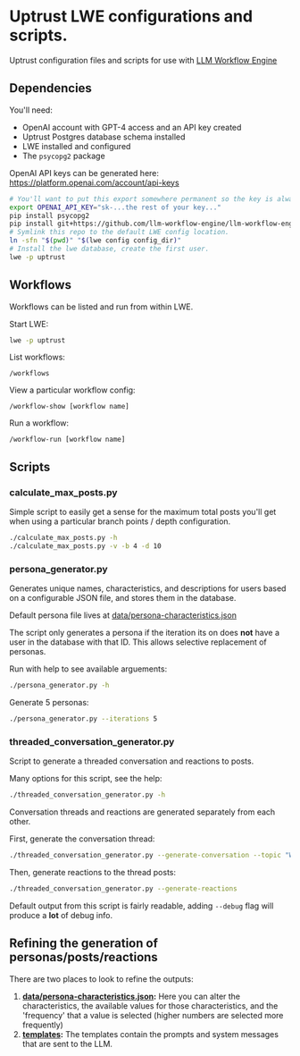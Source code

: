 # Uptrust LWE configurations and scripts.

Uptrust configuration files and scripts for use with [LLM Workflow Engine](https://github.com/llm-workflow-engine/llm-workflow-engine)


## Dependencies

You'll need:

* OpenAI account with GPT-4 access and an API key created
* Uptrust Postgres database schema installed
* LWE installed and configured
* The `psycopg2` package

OpenAI API keys can be generated here: https://platform.openai.com/account/api-keys

```bash
# You'll want to put this export somewhere permanent so the key is always available in your CLI environment.
export OPENAI_API_KEY="sk-...the rest of your key..."
pip install psycopg2
pip install git+https://github.com/llm-workflow-engine/llm-workflow-engine
# Symlink this repo to the default LWE config location.
ln -sfn "$(pwd)" "$(lwe config config_dir)"
# Install the lwe database, create the first user.
lwe -p uptrust
```


## Workflows

Workflows can be listed and run from within LWE.

Start LWE:

```bash
lwe -p uptrust
```

List workflows:

```
/workflows
```

View a particular workflow config:

```
/workflow-show [workflow name]
```

Run a workflow:

```
/workflow-run [workflow name]
```


## Scripts


### calculate_max_posts.py

Simple script to easily get a sense for the maximum total posts you'll get when using a particular branch points / depth configuration.

```bash
./calculate_max_posts.py -h
./calculate_max_posts.py -v -b 4 -d 10
```


### persona_generator.py

Generates unique names, characteristics, and descriptions for users based on a configurable JSON file,
and stores them in the database.

Default persona file lives at [data/persona-characteristics.json](data/persona-characteristics.json)

The script only generates a persona if the iteration its on does **not** have a user in the database with that ID.
This allows selective replacement of personas.

Run with help to see available arguements:

```bash
./persona_generator.py -h
```

Generate 5 personas:

```bash
./persona_generator.py --iterations 5
```


### threaded_conversation_generator.py

Script to generate a threaded conversation and reactions to posts.

Many options for this script, see the help:

```bash
./threaded_conversation_generator.py -h
```

Conversation threads and reactions are generated separately from each other.

First, generate the conversation thread:

```bash
./threaded_conversation_generator.py --generate-conversation --topic "War solves nothing" --branch-depth 3 --subtopic-max 2 --thread-length-max 8
```

Then, generate reactions to the thread posts:

```bash
./threaded_conversation_generator.py --generate-reactions
```

Default output from this script is fairly readable, adding `--debug` flag will produce a **lot** of debug info.


## Refining the generation of personas/posts/reactions

There are two places to look to refine the outputs:

1. **[data/persona-characteristics.json](data/persona-characteristics.json):** Here you can alter the characteristics, the available values for those characteristics, and the 'frequency' that a value is selected (higher numbers are selected more frequently)
2. **[templates](templates):** The templates contain the prompts and system messages that are sent to the LLM.
